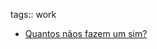 tags:: work

- [Quantos nãos fazem um sim?](https://www.linkedin.com/posts/gabrielsoarespebr_quantos-n%C3%A3os-fazem-um-sim-no-meu-caso-activity-7257753211065786368-HtCH?utm_source=share&utm_medium=member_desktop)
